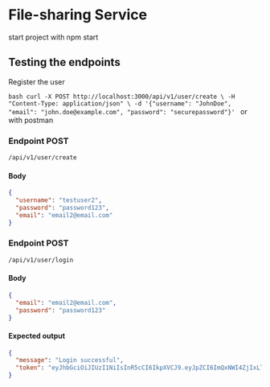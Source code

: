 # File-sharing Service

start project with npm start

## Testing the endpoints

Register the user

`bash
curl -X POST http://localhost:3000/api/v1/user/create \
-H "Content-Type: application/json" \
-d '{"username": "JohnDoe", "email": "john.doe@example.com", "password": "securepassword"}'
`
or with postman

### Endpoint POST

```bash
/api/v1/user/create
```

#### Body

```json
{
  "username": "testuser2",
  "password": "password123",
  "email": "email2@email.com"
}
```

### Endpoint POST

```bash
/api/v1/user/login
```

#### Body

```json
{
  "email": "email2@email.com",
  "password": "password123"
}
```

#### Expected output

```json
{
  "message": "Login successful",
  "token": "eyJhbGciOiJIUzI1NiIsInR5cCI6IkpXVCJ9.eyJpZCI6ImQxNWI4ZjIxLTk4NTktNGVhMC04YTVlLTk2ZDE4OTk4YzE2ZSIsImVtYWlsIjoiZW1haWwyQGVtYWlsLmNvbSIsImlhdCI6MTczNDYzMjA1NiwiZXhwIjoxNzM0NjM1NjU2fQ.AqAfmPBdpquVjrk6JMvS7V1E0Pvzvcqgou9lrcnH5Ww"
}
```
